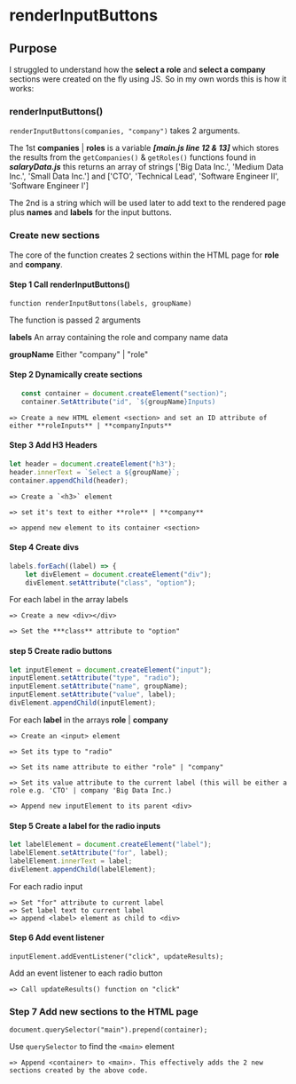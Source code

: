 # renderInputButtons

## Purpose

I struggled to understand how the **select a role** and **select a company** sections were created on the fly using JS. So in my own words this is how it works:

### renderInputButtons()

`renderInputButtons(companies, "company")` takes 2 arguments.

The 1st **companies** | **roles** is a variable **_[main.js line 12 & 13]_** which stores the results from the `getCompanies()` & `getRoles()` functions found in **_salaryData.js_** this returns an array of strings ['Big Data Inc.', 'Medium Data Inc.', 'Small Data Inc.'] and ['CTO', 'Technical Lead', 'Software Engineer II', 'Software Engineer I']

The 2nd is a string which will be used later to add text to the rendered page plus **names** and **labels** for the input buttons.

### Create new sections

The core of the function creates 2 sections within the HTML page for **role** and **company**.

#### Step 1 Call renderInputButtons()

`function renderInputButtons(labels, groupName)`

The function is passed 2 arguments

**labels** An array containing the role and company name data

**groupName** Either "company" | "role"

#### Step 2 Dynamically create sections

```js
   const container = document.createElement("section)";
   container.SetAttribute("id", `${groupName}Inputs)
```

    => Create a new HTML element <section> and set an ID attribute of either **roleInputs** | **companyInputs**

#### Step 3 Add H3 Headers

```js
let header = document.createElement("h3");
header.innerText = `Select a ${groupName}`;
container.appendChild(header);
```

    => Create a `<h3>` element

    => set it's text to either **role** | **company**

    => append new element to its container <section>

#### Step 4 Create divs

```js
labels.forEach((label) => {
    let divElement = document.createElement("div");
    divElement.setAttribute("class", "option");
```

For each label in the array labels

    => Create a new <div></div>

    => Set the ***class** attribute to "option"

#### step 5 Create radio buttons

```js
let inputElement = document.createElement("input");
inputElement.setAttribute("type", "radio");
inputElement.setAttribute("name", groupName);
inputElement.setAttribute("value", label);
divElement.appendChild(inputElement);
```

For each **label** in the arrays **role** | **company**

    => Create an <input> element

    => Set its type to "radio"

    => Set its name attribute to either "role" | "company"

    => Set its value attribute to the current label (this will be either a role e.g. 'CTO' | company 'Big Data Inc.)

    => Append new inputElement to its parent <div>

#### Step 5 Create a label for the radio inputs

```js
let labelElement = document.createElement("label");
labelElement.setAttribute("for", label);
labelElement.innerText = label;
divElement.appendChild(labelElement);
```

For each radio input

    => Set "for" attribute to current label
    => Set label text to current label
    => append <label> element as child to <div>

#### Step 6 Add event listener

`inputElement.addEventListener("click", updateResults);`

Add an event listener to each radio button

    => Call updateResults() function on "click"

### Step 7 Add new sections to the HTML page

`document.querySelector("main").prepend(container);`

Use `querySelector` to find the `<main>` element

    => Append <container> to <main>. This effectively adds the 2 new sections created by the above code.
